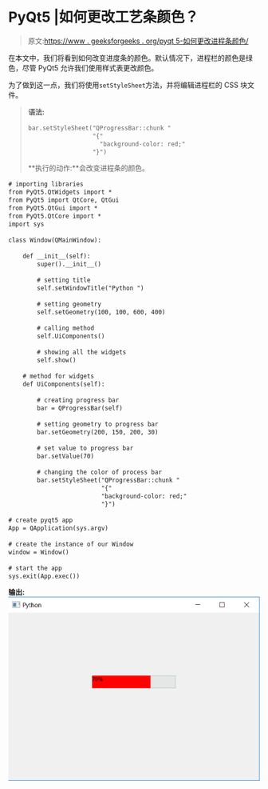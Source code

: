 # PyQt5 |如何更改工艺条颜色？

> 原文:[https://www . geeksforgeeks . org/pyqt 5-如何更改进程条颜色/](https://www.geeksforgeeks.org/pyqt5-how-to-change-the-process-bar-color/)

在本文中，我们将看到如何改变进度条的颜色。默认情况下，进程栏的颜色是绿色，尽管 PyQt5 允许我们使用样式表更改颜色。

为了做到这一点，我们将使用`setStyleSheet`方法，并将编辑进程栏的 CSS 块文件。

> **语法:**
> 
> ```
> bar.setStyleSheet("QProgressBar::chunk "
>                   "{"
>                     "background-color: red;"
>                   "}")
> 
> ```
> 
> **执行的动作:**会改变进程条的颜色。

```
# importing libraries
from PyQt5.QtWidgets import * 
from PyQt5 import QtCore, QtGui
from PyQt5.QtGui import * 
from PyQt5.QtCore import * 
import sys

class Window(QMainWindow):

    def __init__(self):
        super().__init__()

        # setting title
        self.setWindowTitle("Python ")

        # setting geometry
        self.setGeometry(100, 100, 600, 400)

        # calling method
        self.UiComponents()

        # showing all the widgets
        self.show()

    # method for widgets
    def UiComponents(self):

        # creating progress bar
        bar = QProgressBar(self)

        # setting geometry to progress bar
        bar.setGeometry(200, 150, 200, 30)

        # set value to progress bar
        bar.setValue(70)

        # changing the color of process bar
        bar.setStyleSheet("QProgressBar::chunk "
                          "{"
                          "background-color: red;"
                          "}")

# create pyqt5 app
App = QApplication(sys.argv)

# create the instance of our Window
window = Window()

# start the app
sys.exit(App.exec())
```

**输出:**
![](img/e828ea5330ba6f6a1c7ae48ef9aa01f3.png)